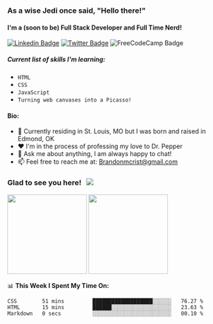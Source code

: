 ### As a wise Jedi once said, "Hello there!"

#### I'm a (soon to be) Full Stack Developer and Full Time Nerd!

[![Linkedin Badge](https://img.shields.io/badge/-LinkedIn-0e76a8?style=flat-square&logo=Linkedin&logoColor=white)](https://linkedin.com/in/brandonmcrist)
[![Twitter Badge](https://img.shields.io/badge/-Twitter-00acee?style=flat-square&logo=Twitter&logoColor=white)](https://twitter.com/Brandonmcrist)
![FreeCodeCamp Badge](https://img.shields.io/freecodecamp/points/brandonmcrist)


##### Current list of skills I'm learning:
- `HTML`
- `CSS`
- `JavaScript`
- `Turning web canvases into a Picasso!`

#### Bio:
- 🚪 Currently residing in St. Louis, MO but I was born and raised in Edmond, OK
- ❤️ I'm in the process of professing my love to Dr. Pepper
- 💬 Ask me about anything, I am always happy to chat!
- 📫 Feel free to reach me at: Brandonmcrist@gmail.com

### Glad to see you here! &nbsp; ![](https://visitor-badge.glitch.me/badge?page_id=brandonmcrist.brandonmcrist)



<p>
<img height="180em" src="https://github-readme-stats.vercel.app/api?username=brandonmcrist&show_icons=true&hide_border=true&&count_private=true&include_all_commits=true" />
<img height="180em" src="https://github-readme-stats.vercel.app/api/top-langs/?username=brandonmcrist&exclude_repo=KNN-Image-Classification&show_icons=true&hide_border=true&layout=compact&langs_count=8"/>
</p>

📊 **This Week I Spent My Time On:**
<!--START_SECTION:waka-->

```text
CSS        51 mins         ███████████████████░░░░░░   76.27 %
HTML       15 mins         ██████░░░░░░░░░░░░░░░░░░░   23.63 %
Markdown   0 secs          ░░░░░░░░░░░░░░░░░░░░░░░░░   00.10 %
```

<!--END_SECTION:waka-->
